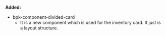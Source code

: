 **Added:**

- bpk-component-divided-card
  - It is a new component which is used for the inventory card. It just is a layout structure.
